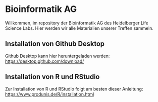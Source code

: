 # Bioinformatik AG

Willkommen, im repository der Bioinformatik AG des Heidelberger Life Science Labs. Hier werden wir alle Materialien unserer Treffen sammeln. 

## Installation von Github Desktop
Github Desktop kann hier heruntergeladen werden: https://desktop.github.com/download/ 

## Installation von R und RStudio
Zur Installation von R und RStudio folgt am besten dieser Anleitung: https://www.produnis.de/R/installation.html
